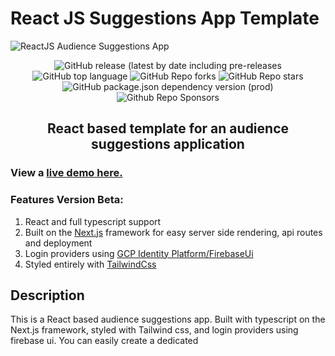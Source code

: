 # React JS Suggestions App Template

![ReactJS Audience Suggestions App](suggestions-screenshot.jpg?raw=true 'ReactJS Audience Suggestions App')

<div align="center">

<img alt="GitHub release (latest by date including pre-releases" src="https://img.shields.io/github/v/release/randallgann/react-suggestions-template?include_prereleases">

<img alt="GitHub top language" src="https://img.shields.io/github/languages/top/tbakerx/react-resume-template?style=flat">

<img alt="GitHub Repo forks" src="https://img.shields.io/github/forks/tbakerx/react-resume-template?style=flat&color=success">

<img alt="GitHub Repo stars" src="https://img.shields.io/github/stars/tbakerx/react-resume-template?style=flat&color=yellow">

<img alt="GitHub package.json dependency version (prod)" src="https://img.shields.io/github/package-json/dependency-version/tbakerx/react-resume-template/react?style=flat">

<img alt="Github Repo Sponsors" src="https://img.shields.io/github/sponsors/tbakerx?style=flat&color=blueviolet">

## React based template for an audience suggestions application
</div>

### View a [live demo here.](https://google.com)

### Features Version Beta:
1. React and full typescript support
2. Built on the [Next.js](https://nextjs.org) framework for easy server side rendering, api routes and deployment
3. Login providers using [GCP Identity Platform/FirebaseUi](https://github.com/firebase/firebaseui-web-react)
4. Styled entirely with [TailwindCss](https://tailwindcss.com/)

## Description

This is a React based audience suggestions app.  Built with typescript on the Next.js framework, styled with Tailwind css, and login providers using firebase ui.  You can easily create a dedicated 
